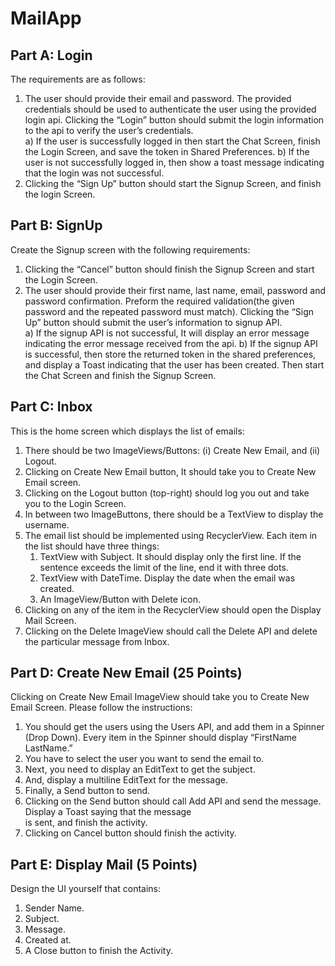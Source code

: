 # MailApp

## Part A: Login  
The requirements are as follows:  
1. The user should provide their email and password. The provided credentials should be used to authenticate the user 
using the provided login api. Clicking the “Login” button should submit the login information to the api to verify the user’s credentials.  
a) If the user is successfully logged in then start the Chat Screen, finish the Login
Screen, and save the token in Shared Preferences.
b) If the user is not successfully logged in, then show a toast message indicating
that the login was not successful.
2. Clicking the “Sign Up” button should start the Signup Screen, and finish the login Screen.

## Part B: SignUp  
Create the Signup screen with the following requirements:
1. Clicking the “Cancel” button should finish the Signup Screen and start the Login Screen.  
2. The user should provide their first name, last name, email, password and password
confirmation. Preform the required validation(the given password and the repeated
password must match). Clicking the “Sign Up” button should submit the user’s
information to signup API.  
a) If the signup API is not successful, It will display an error message indicating the error
message received from the api.
b) If the signup API is successful, then store the returned token in the shared
preferences, and display a Toast indicating that the user has been created. Then
start the Chat Screen and finish the Signup Screen.

## Part C: Inbox  
This is the home screen which displays the list of emails:    
1. There should be two ImageViews/Buttons: (i) Create New Email, and (ii) Logout.  
2. Clicking on Create New Email button, It should take you to Create New Email screen.  
3. Clicking on the Logout button (top-right) should log you out and take you to the
Login Screen.  
4. In between two ImageButtons, there should be a TextView to display the username.  
5. The email list should be implemented using RecyclerView. Each item in the list
should have three things:  
      1.  TextView with Subject. It should display only the first line. If the sentence
          exceeds the limit of the line, end it with three dots.  
      2.  TextView with DateTime. Display the date when the email was created.  
      3.  An ImageView/Button with Delete icon.   
6. Clicking on any of the item in the RecyclerView should open the Display Mail Screen.  
7. Clicking on the Delete ImageView should call the Delete API and delete the particular message from Inbox.

## Part D: Create New Email (25 Points)
Clicking on Create New Email ImageView should take you to Create New Email Screen.
Please follow the instructions:
1. You should get the users using the Users API, and add them in a Spinner (Drop Down). Every item in the Spinner should display “FirstName LastName.”  
2. You have to select the user you want to send the email to.  
3. Next, you need to display an EditText to get the subject.  
4. And, display a multiline EditText for the message.  
5. Finally, a Send button to send. 
6. Clicking on the Send button should call Add API and send the message. Display a Toast saying that the message  
is sent, and finish the activity.
7. Clicking on Cancel button should finish the activity.  

## Part E: Display Mail (5 Points)
Design the UI yourself that contains:  
1. Sender Name.  
2. Subject.  
3. Message.  
4. Created at.  
5. A Close button to finish the Activity.
